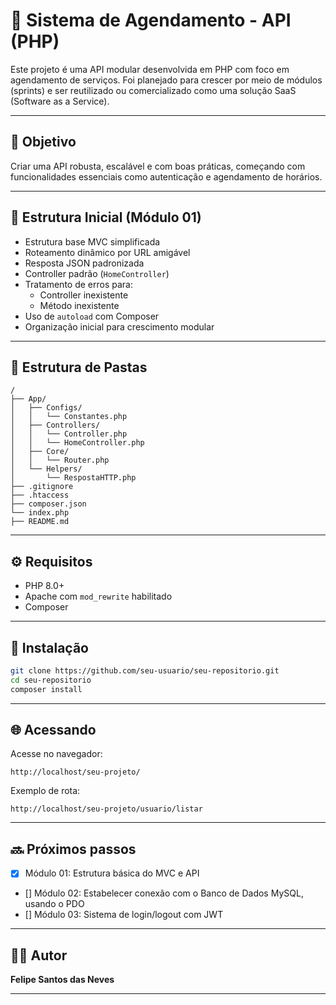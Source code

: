 
# 📅 Sistema de Agendamento - API (PHP)

Este projeto é uma API modular desenvolvida em PHP com foco em agendamento de serviços. Foi planejado para crescer por meio de módulos (sprints) e ser reutilizado ou comercializado como uma solução SaaS (Software as a Service).

---

## 🚀 Objetivo

Criar uma API robusta, escalável e com boas práticas, começando com funcionalidades essenciais como autenticação e agendamento de horários.

---

## 🧱 Estrutura Inicial (Módulo 01)

- Estrutura base MVC simplificada
- Roteamento dinâmico por URL amigável
- Resposta JSON padronizada
- Controller padrão (`HomeController`)
- Tratamento de erros para:
  - Controller inexistente
  - Método inexistente
- Uso de `autoload` com Composer
- Organização inicial para crescimento modular

---

## 📁 Estrutura de Pastas

```
/
├── App/
│   ├── Configs/
│   │   └── Constantes.php
│   ├── Controllers/
│   │   └── Controller.php
│   │   └── HomeController.php
│   ├── Core/
│   │   └── Router.php
│   └── Helpers/
│       └── RespostaHTTP.php
├── .gitignore
├── .htaccess
├── composer.json
└── index.php
├── README.md
```

---

## ⚙️ Requisitos

- PHP 8.0+
- Apache com `mod_rewrite` habilitado
- Composer

---

## 🔧 Instalação

```bash
git clone https://github.com/seu-usuario/seu-repositorio.git
cd seu-repositorio
composer install
```

---

## 🌐 Acessando

Acesse no navegador:

```
http://localhost/seu-projeto/
```

Exemplo de rota:
```
http://localhost/seu-projeto/usuario/listar
```

---

## 🔜 Próximos passos

- [x] Módulo 01: Estrutura básica do MVC e API
- [] Módulo 02: Estabelecer conexão com o Banco de Dados MySQL, usando o PDO
- [] Módulo 03: Sistema de login/logout com JWT

---

## 🧑‍💻 Autor

**Felipe Santos das Neves**

---

